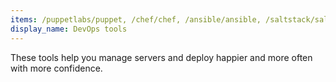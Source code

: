 ```yaml
---
items: /puppetlabs/puppet, /chef/chef, /ansible/ansible, /saltstack/salt, /hashicorp/vagrant, /openstack/openstack, /moby/moby, /capistrano/capistrano, /etsy/statsd, /graphite-project/graphite-web, /elastic/logstash, /fabric/fabric, /grafana/grafana, /StackStorm/st2, /openshift/origin, /getsentry/sentry, /deployphp/deployer, /kubernetes/kubernetes, /firehol/netdata, /cloud66/habitus, /Kong/kong
display_name: DevOps tools
---
```

These tools help you manage servers and deploy happier and more often with more confidence.
